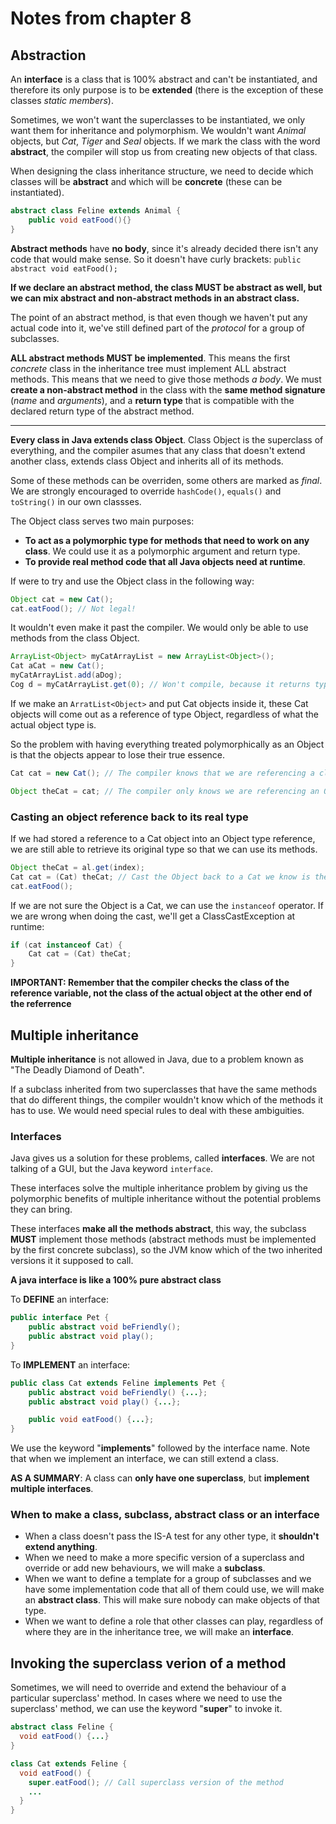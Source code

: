 # Notes from chapter 8

## Abstraction

An **interface** is a class that is 100% abstract and can't be instantiated, and therefore its only purpose is to be **extended** (there is the exception of these classes *static members*).

Sometimes, we won't want the superclasses to be instantiated, we only want them for inheritance and polymorphism. We wouldn't want *Animal* objects, but *Cat*, *Tiger* and *Seal* objects. If we mark the class with the word **abstract**, the compiler will stop us from creating new objects of that class.

When designing the class inheritance structure, we need to decide which classes will be **abstract** and which will be **concrete** (these can be instantiated). 

```java
abstract class Feline extends Animal {
    public void eatFood(){}
}
```

**Abstract methods** have **no body**, since it's already decided there isn't any code that would make sense. So it doesn't have curly brackets:
`public abstract void eatFood();`

**If we declare an abstract method, the class MUST be abstract as well, but we can mix abstract and non-abstract methods in an abstract class.**

The point of an abstract method, is that even though we haven't put any actual code into it, we've still defined part of the *protocol* for a group of subclasses.

**ALL abstract methods MUST be implemented**. This means the first *concrete* class in the inheritance tree must implement ALL abstract methods. This means that we need to give those methods *a body*. We must **create a non-abstract method** in the class with the **same method signature** (*name* and *arguments*), and a **return type** that is compatible with the declared return type of the abstract method.


_______________________

**Every class in Java extends class Object**. Class Object is the superclass of everything, and the compiler asumes that any class that doesn't extend another class, extends class Object and inherits all of its methods.

Some of these methods can be overriden, some others are marked as *final*. We are strongly encouraged to override `hashCode()`, `equals()` and `toString()` in our own classses.

The Object class serves two main purposes:
* **To act as a polymorphic type for methods that need to work on any class**. We could use it as a polymorphic argument and return type.
* **To provide real method code that all Java objects need at runtime**.

If were to try and use the Object class in the following way:
```java
Object cat = new Cat();
cat.eatFood(); // Not legal!
```
It wouldn't even make it past the compiler. We would only be able to use methods from the class Object.

```java
ArrayList<Object> myCatArrayList = new ArrayList<Object>();
Cat aCat = new Cat();
myCatArrayList.add(aDog);
Cog d = myCatArrayList.get(0); // Won't compile, because it returns type Object, so the compiler doesn't know this object is a Cat object.
```

If we make an `ArratList<Object>` and put Cat objects inside it, these Cat objects will come out as a reference of type Object, regardless of what the actual object type is.

So the problem with having everything treated polymorphically as an Object is that the objects appear to lose their true essence.

```java
Cat cat = new Cat(); // The compiler knows that we are referencing a class Cat and therefore, we will be able to use the methods of this class, including the methods inherited from class Object.

Object theCat = cat; // The compiler only knows we are referencing an Object class, so we will only be able to use the methods of the class Object.
```

### Casting an object reference back to its real type

If we had stored a reference to a Cat object into an Object type reference, we are still able to retrieve its original type so that we can use its methods.

```java
Object theCat = al.get(index);
Cat cat = (Cat) theCat; // Cast the Object back to a Cat we know is there
cat.eatFood();
```

If we are not sure the Object is a Cat, we can use the `instanceof` operator. If we are wrong when doing the cast, we'll get a ClassCastException at runtime:
```java
if (cat instanceof Cat) {
    Cat cat = (Cat) theCat;
}
```

**IMPORTANT: Remember that the compiler checks the class of the reference variable, not the class of the actual object at the other end of the referrence**

## Multiple inheritance
**Multiple inheritance** is not allowed in Java, due to a problem known as "The Deadly Diamond of Death".

If a subclass inherited from two superclasses that have the same methods that do different things, the compiler wouldn't know which of the methods it has to use. We would need special rules to deal with these ambiguities.

### Interfaces
Java gives us a solution for these problems, called **interfaces**. We are not talking of a GUI, but the Java keyword `interface`.

These interfaces solve the multiple inheritance problem by giving us the polymorphic benefits of multiple inheritance without the potential problems they can bring.

These interfaces **make all the methods abstract**, this way, the subclass **MUST** implement those methods (abstract methods must be implemented by the first concrete subclass), so the JVM know which of the two inherited versions it it supposed to call.

**A java interface is like a 100% pure abstract class**

To **DEFINE** an interface:

```java
public interface Pet {
    public abstract void beFriendly();
    public abstract void play();
}
```

To **IMPLEMENT** an interface:


```java
public class Cat extends Feline implements Pet {
    public abstract void beFriendly() {...};
    public abstract void play() {...};

    public void eatFood() {...};
}
```

We use the keyword "**implements**" followed by the interface name. Note that when we implement an interface, we can still extend a class.


**AS A SUMMARY**: A class can **only have one superclass**, but **implement multiple interfaces**.

### When to make a class, subclass, abstract class or an interface
* When a class doesn't pass the IS-A test for any other type, it **shouldn't extend anything**.
* When we need to make a more specific version of a superclass and override or add new behaviours, we will make a **subclass**.
* When we want to define a template for a group of subclasses and we have some implementation code that all of them could use, we will make an **abstract class**. This will make sure nobody can make objects of that type.
* When we want to define a role that other classes can play, regardless of where they are in the inheritance tree, we will make an **interface**.

## Invoking the superclass verion of a method

Sometimes, we will need to override and extend the behaviour of a particular superclass' method. In cases where we need to use the superclass' method, we can use the keyword "**super**" to invoke it.

```java
abstract class Feline {
  void eatFood() {...}
}

class Cat extends Feline {
  void eatFood() {
    super.eatFood(); // Call superclass version of the method
    ...
  }
}
